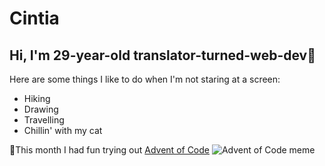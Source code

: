 # Cintia

## Hi, I'm 29-year-old **translator-turned-web-dev**🐣

Here are some things I like to do when I'm not staring at a screen:
- Hiking
- Drawing
- Travelling
- Chillin' with my cat

 🎄This month I had fun trying out [Advent of Code](adventofcode.com)
![Advent of Code meme](https://preview.redd.it/2022-day-2-even-the-most-simple-things-can-be-difficult-v0-q8wbp9zksf3a1.jpg?width=640&crop=smart&auto=webp&s=61c1a46b08d9ce1bfec10f7bfcdc04a093129b90)


